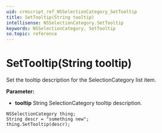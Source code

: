 ```yaml
---
uid: crmscript_ref_NSSelectionCategory_SetTooltip
title: SetTooltip(String tooltip)
intellisense: NSSelectionCategory.SetTooltip
keywords: NSSelectionCategory, SetTooltip
so.topic: reference
---
```


# SetTooltip(String tooltip)

Set the tooltip description for the SelectionCategory list item.

**Parameter:** 
 - **tooltip** String SelectionCategory tooltip description.

```crmscript
NSSelectionCategory thing;
String descr = "something new";
thing.SetTooltip(descr);
```

